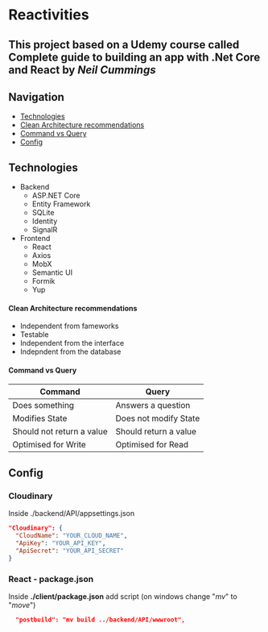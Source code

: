 # Reactivities

## This project based on a Udemy course called **Complete guide to building an app with .Net Core and React** by _Neil Cummings_

## Navigation

- [Technologies](#technologies)
- [Clean Architecture recommendations](#clean-architecture-recommendations)
- [Command vs Query](#command-vs-query)
- [Config](#config)

## Technologies

- Backend
  - <span>ASP.<span>NET Core
  - Entity Framework
  - SQLite
  - Identity
  - SignalR
- Frontend
  - React
  - Axios
  - MobX
  - Semantic UI
  - Formik
  - Yup

#### Clean Architecture recommendations

- Independent from fameworks
- Testable
- Independent from the interface
- Indepndent from the database

#### Command vs Query

| Command                   | Query                 |
| ------------------------- | --------------------- |
| Does something            | Answers a question    |
| Modifies State            | Does not modify State |
| Should not return a value | Should return a value |
| Optimised for Write       | Optimised for Read    |

## Config

### Cloudinary

Inside ./backend/API/appsettings.json

```json
"Cloudinary": {
  "CloudName": "YOUR_CLOUD_NAME",
  "ApiKey": "YOUR_API_KEY",
  "ApiSecret": "YOUR_API_SECRET"
}
```

### React - package.json

Inside **./client/package.json** add script (on windows change "_mv_" to "_move_")

```json
  "postbuild": "mv build ../backend/API/wwwroot",
```
